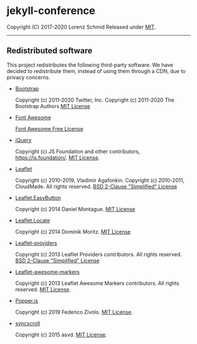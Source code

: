 # jekyll-conference

Copyright (C) 2017-2020 Lorenz Schmid
Released under [MIT](LICENSE.md).

---

## Redistributed software

This project redistributes the following third-party software. We have decided to redistribute them, instead of using them through a CDN, due to privacy concerns.

 - [Bootstrap](https://getbootstrap.com)

    Copyright (c) 2011-2020 Twitter, Inc.
    Copyright (c) 2011-2020 The Bootstrap Authors
    [MIT License](https://github.com/twbs/bootstrap/blob/master/LICENSE)

 - [Font Awesome](https://fontawesome.com/)

    [Font Awesome Free License](https://fontawesome.com/license/free)

 - [jQuery](https://jquery.com)

    Copyright (c) JS Foundation and other contributors, https://js.foundation/.
    [MIT License](http://opensource.org/licenses/MIT).

 - [Leaflet](https://leafletjs.com/)

    Copyright (c) 2010-2019, Vladimir Agafonkin.
    Copyright (c) 2010-2011, CloudMade.
    All rights reserved.
    [BSD 2-Clause "Simplified" License](https://github.com/Leaflet/Leaflet/blob/master/LICENSE)

 - [Leaflet.EasyButton](https://github.com/CliffCloud/Leaflet.EasyButton/)

    Copyright (c) 2014 Daniel Montague.
    [MIT License](https://github.com/CliffCloud/Leaflet.EasyButton/blob/master/LICENSE)

 - [Leaflet.Locate](https://github.com/domoritz/leaflet-locatecontrol/)

    Copyright (c) 2014 Dominik Moritz.
    [MIT License](https://github.com/domoritz/leaflet-locatecontrol/blob/gh-pages/LICENSE)

 - [Leaflet-providers](https://github.com/leaflet-extras/leaflet-providers/)

    Copyright (c) 2013 Leaflet Providers contributors.
    All rights reserved.
    [BSD 2-Clause "Simplified" License](https://github.com/leaflet-extras/leaflet-providers/blob/master/license.md)
 
 - [Leaflet-awesome-markers](https://github.com/lvoogdt/Leaflet.awesome-markers)

    Copyright (c) 2013 Leaflet Awesome Markers contributors.
    All rights reserved.
    [MIT License](https://github.com/popperjs/popper-core/blob/master/LICENSE.md).

 - [Popper.js](https://popper.js.org)

    Copyright (c) 2019 Federico Zivolo.
    [MIT License](https://github.com/popperjs/popper-core/blob/master/LICENSE.md).

 - [syncscroll](https://github.com/asvd/syncscroll)

    Copyright (c) 2015 asvd.
    [MIT License](https://github.com/asvd/syncscroll/blob/master/LICENSE).
